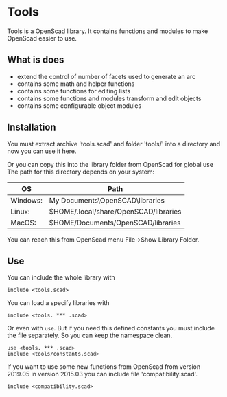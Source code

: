 Tools
=====

Tools is a OpenScad library.
It contains functions and modules to make OpenScad easier to use.


What is does
------------

- extend the control of number of facets used to generate an arc
- contains some math and helper functions
- contains some functions for editing lists
- contains some functions and modules transform and edit objects
- contains some configurable object modules


Installation
------------

You must extract archive 'tools.scad' and folder 'tools/' into a directory
and now you can use it here.
  
Or you can copy this into the library folder from OpenScad for global use
The path for this directory depends on your system:

| OS       | Path |
|----------|------|
| Windows: | My Documents\OpenSCAD\libraries       |
| Linux:   | $HOME/.local/share/OpenSCAD/libraries |
| MacOS:   | $HOME/Documents/OpenSCAD/libraries    |
  
You can reach this from OpenScad menu File->Show Library Folder.


Use
---

You can include the whole library with
```OpenSCAD
include <tools.scad>
```
  
You can load a specify libraries with
```OpenSCAD
include <tools. *** .scad>
```
Or even with `use`. But if you need this defined constants
you must include the file separately.
So you can keep the namespace clean.
```OpenSCAD
use <tools. *** .scad>
include <tools/constants.scad>
```
  
If you want to use some new functions from OpenScad from version 2019.05 in version 2015.03
you can include file 'compatibility.scad'.
```OpenSCAD
include <compatibility.scad>
```

